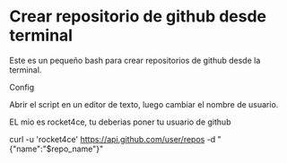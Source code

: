 # Crear repositorio de github desde terminal

Este es un pequeño bash para crear repositorios de github desde la terminal.

Config

Abrir el script en un editor de texto, luego cambiar el nombre de usuario.

EL mio es rocket4ce, tu deberias poner tu usuario de github

curl -u 'rocket4ce' https://api.github.com/user/repos -d "{\"name\":\"$repo_name\"}"
